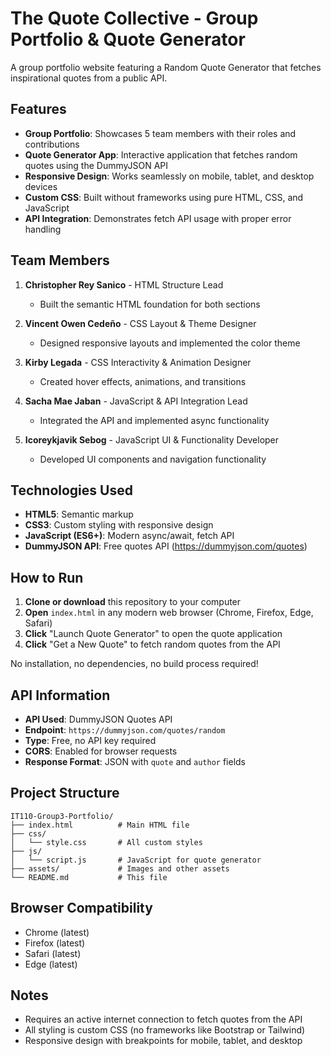 # The Quote Collective - Group Portfolio & Quote Generator

A group portfolio website featuring a Random Quote Generator that fetches inspirational quotes from a public API.

## Features

- **Group Portfolio**: Showcases 5 team members with their roles and contributions
- **Quote Generator App**: Interactive application that fetches random quotes using the DummyJSON API
- **Responsive Design**: Works seamlessly on mobile, tablet, and desktop devices
- **Custom CSS**: Built without frameworks using pure HTML, CSS, and JavaScript
- **API Integration**: Demonstrates fetch API usage with proper error handling

## Team Members

1. **Christopher Rey Sanico** - HTML Structure Lead
   - Built the semantic HTML foundation for both sections
   
2. **Vincent Owen Cedeño** - CSS Layout & Theme Designer
   - Designed responsive layouts and implemented the color theme
   
3. **Kirby Legada** - CSS Interactivity & Animation Designer
   - Created hover effects, animations, and transitions
   
4. **Sacha Mae Jaban** - JavaScript & API Integration Lead
   - Integrated the API and implemented async functionality
   
5. **Icoreykjavik Sebog** - JavaScript UI & Functionality Developer
   - Developed UI components and navigation functionality

## Technologies Used

- **HTML5**: Semantic markup
- **CSS3**: Custom styling with responsive design
- **JavaScript (ES6+)**: Modern async/await, fetch API
- **DummyJSON API**: Free quotes API (https://dummyjson.com/quotes)

## How to Run

1. **Clone or download** this repository to your computer
2. **Open** `index.html` in any modern web browser (Chrome, Firefox, Edge, Safari)
3. **Click** "Launch Quote Generator" to open the quote application
4. **Click** "Get a New Quote" to fetch random quotes from the API

No installation, no dependencies, no build process required!

## API Information

- **API Used**: DummyJSON Quotes API
- **Endpoint**: `https://dummyjson.com/quotes/random`
- **Type**: Free, no API key required
- **CORS**: Enabled for browser requests
- **Response Format**: JSON with `quote` and `author` fields

## Project Structure

```
IT110-Group3-Portfolio/
├── index.html          # Main HTML file
├── css/
│   └── style.css       # All custom styles
├── js/
│   └── script.js       # JavaScript for quote generator
├── assets/             # Images and other assets
└── README.md           # This file
```

## Browser Compatibility

- Chrome (latest)
- Firefox (latest)
- Safari (latest)
- Edge (latest)

## Notes

- Requires an active internet connection to fetch quotes from the API
- All styling is custom CSS (no frameworks like Bootstrap or Tailwind)
- Responsive design with breakpoints for mobile, tablet, and desktop

